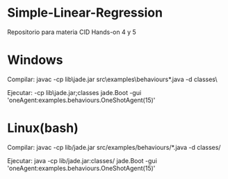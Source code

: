 # Simple-Linear-Regression
Repositorio para materia CID Hands-on 4 y 5

# Windows
Compilar:
javac -cp lib\jade.jar src\examples\behaviours\*.java -d classes\

Ejecutar:
-cp lib\jade.jar;classes jade.Boot -gui 'oneAgent:examples.behaviours.OneShotAgent(15)'

# Linux(bash)
Compilar:
javac -cp lib/jade.jar src/examples/behaviours/*.java -d classes/

Ejecutar:
java -cp lib/jade.jar:classes/ jade.Boot -gui 'oneAgent:examples.behaviours.OneShotAgent(15)'
